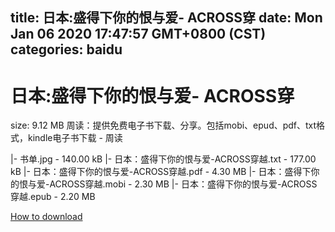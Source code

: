 
title: 日本:盛得下你的恨与爱- ACROSS穿
date: Mon Jan 06 2020 17:47:57 GMT+0800 (CST)    
categories: baidu
---

# 日本:盛得下你的恨与爱- ACROSS穿
size: 9.12 MB
 周读：提供免费电子书下载、分享。包括mobi、epud、pdf、txt格式，kindle电子书下载 - 周读
 
|- 书单.jpg - 140.00 kB
|- 日本：盛得下你的恨与爱-ACROSS穿越.txt - 177.00 kB
|- 日本：盛得下你的恨与爱-ACROSS穿越.pdf - 4.30 MB
|- 日本：盛得下你的恨与爱-ACROSS穿越.mobi - 2.30 MB
|- 日本：盛得下你的恨与爱-ACROSS穿越.epub - 2.20 MB

[How to download](https://bpcam.bemobtrk.com/go/2ceec3aa-1ca2-46d6-b9ff-aaa5c184517c?jno=2519)